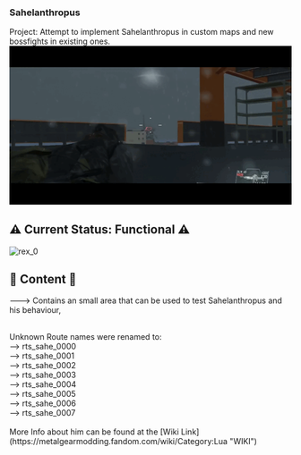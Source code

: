 ### Sahelanthropus 
 Project: Attempt to implement Sahelanthropus in custom maps and new bossfights in existing ones.<br>
![jump_0](https://github.com/TheHuntingParty/TPP-sahelanthropus/blob/main/images/sahe_jump_0.gif "Jump gif 0")

## ⚠️ Current Status: Functional ⚠️
 
 ![rex_0](/images/sahe_rex_0.png?raw=true)
<br>


## 🔧 Content 🔧
---> Contains an small area that can be used to test Sahelanthropus and his behaviour, <br>

<br>
    Unknown Route names were renamed to:<br>
    --> rts_sahe_0000 <br>
    --> rts_sahe_0001 <br>
    --> rts_sahe_0002 <br>
    --> rts_sahe_0003 <br>
    --> rts_sahe_0004 <br>
    --> rts_sahe_0005 <br>
    --> rts_sahe_0006 <br>
    --> rts_sahe_0007 <br>
<br> 
More Info about him can be found at the [Wiki Link](https://metalgearmodding.fandom.com/wiki/Category:Lua "WIKI")